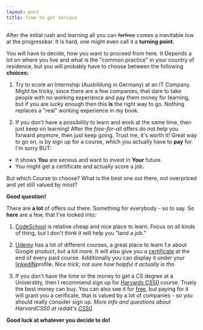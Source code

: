 ```yaml
---
layout: post
title: Time to get serious
---
```


After the initial rush and learning all you can ~~forfree~~ comes a inevitable low at the progressbar. It is hard, one might even call it a **turning point**.

You will have to decide, how you want to proceed from here. It Depends a lot on where you live and what is the "common practice" in your country of residence, but you will probably have to choose between the following **choices:**

  1. Try to score an Internship (Ausbildung in Germany) at an IT Company. Might be tricky, since there are a few companies, that dare to take people with no working experience and pay them money for learning, 
  but if you are lucky enough then this **is** the right way to go. Nothing replaces a "real" working experience in my book.
                                                
  2. If you don't have a possibility to learn and work at the same time, then just keep on learning! After the _free-for-all_ offers do not help you forward anymore, then just keep going. Trust me, it's worth it! Great way to go on, is by sign up for a course, which you actually have to **pay** for. I'm sorry BUT:
                                                
 *  It shows **You** are serious and want to invest in **Your** future.
 *  You might get a certificate and actually score a job.
                                                
But which Course to choose? What is the best one out there, not overpriced and yet still valued by most?                                  

**Good question!** 

There are **a lot** of offers out there. Something for everybody - so to say. So **here** are a few, that I've looked into:

 1. [CodeSchool](https://www.codeschool.com/paths) is relative cheap
and nice place to learn. Focus on all kinds of thing, but I don't think it will
help you "land a job."

 2. [Udemy](https://www.udemy.com/courses/) has a lot of different courses, a great place to learn f.e about Google product, but a lot more. It will also give you a [certificate](https://i.embed.ly/1/image?url=http%3A%2F%2Fcontent.screencast.com%2Fusers%2FGKlig%2Ffolders%2FJing%2Fmedia%2Fe63cc74a-b053-4fb8-9f1e-1704dea50594%2F00000231.png&key=afea23f29e5a4f63bd166897e3dc72df) at the end of every paid course. Additionally you can display it under your [linkedIN](https://blog.udemy.com/udemy-linkedin-add-to-profile-for-certifications/)profile. _Nice trick, not sure how helpful it actually is tho._
 
 3. If you don't have the time or the money to get a CS degree at a Universtity, then I recommend sign up for [Harvards CS50](https://cs50.harvard.edu/) course. Truely the best money can buy. You can also see it for [free](https://www.edx.org/course/introduction-computer-science-harvardx-cs50x#.VQAswqKfuPV), but paying for it will grant you a cerificate, that is valued by a lot of companies - so you should really consider sign up. 
_More info and questions about HarvardCS50 at reddit's [CS50](http://www.reddit.com/r/cs50/)._
     
     
                                                                                                    


**Good luck at whatever you decide to do!**
